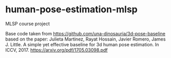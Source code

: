 # human-pose-estimation-mlsp
MLSP course project

Base code taken from https://github.com/una-dinosauria/3d-pose-baseline based on the paper:
Julieta Martinez, Rayat Hossain, Javier Romero, James J. Little. A simple yet effective baseline for 3d human pose estimation. In ICCV, 2017. https://arxiv.org/pdf/1705.03098.pdf
